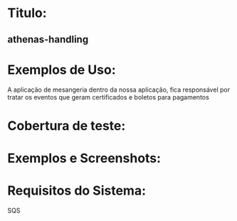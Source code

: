 # Titulo: 
## athenas-handling
# Exemplos de Uso:
A aplicação de mesangeria dentro da nossa aplicação, fica responsável por tratar os eventos que geram certificados e boletos para pagamentos

# Cobertura de teste:


# Exemplos e Screenshots:


# Requisitos do Sistema:
SQS
